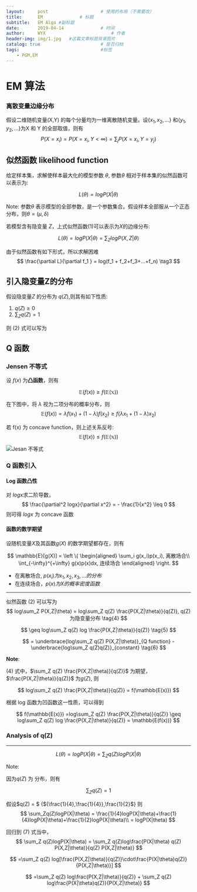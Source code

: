 ```yaml
---
layout:     post   				    # 使用的布局（不需要改）
title:      EM 				# 标题 
subtitle:   EM Algo #副标题
date:       2019-04-14 				# 时间
author:     WYX 						# 作者
header-img: img/1.jpg 	#这篇文章标题背景图片
catalog: true 						# 是否归档
tags:								#标签
    - PGM,EM
---
```




# EM 算法

### 离散变量边缘分布

假设二维随机变量(X,Y) 的每个分量均为一维离散随机变量。设{${x_1,x_2,...}$} 和{$y_1,y_2,...$}为X 和 Y 的全部取值，则有
$$
P(X=x_i) = P(X=x_i,Y< \infty) = \sum_{j}P(X=x_i,Y=y_j)
$$

## 似然函数 likelihood function

给定样本集，求解使样本最大化的模型参数 $\theta$, 参数$\theta$ 相对于样本集的似然函数可以表示为:


$$
L(\theta) = logP(X|\theta) \tag{1}
$$


Note: 参数$\theta$ 表示模型的全部参数，是一个参数集合。假设样本全部服从一个正态分布，则$\theta = ( \mu ,\delta)$

若模型含有隐变量 $Z$，上式似然函数(1)可以表示为$X$的边缘分布:


$$
L(\theta) = logP(X|\theta) = \sum_{Z} logP(X,Z|\theta) \tag{2}
$$


由于似然函数有如下形式，所以求解困难
$$
\frac{\partial L}{\partial f_1 } = log(f_1 + f_2+f_3+...+f_n) \tag3
$$


## 引入隐变量Z的分布

假设隐变量$Z$ 的分布为 $q(Z)$,则其有如下性质:

1. $q(Z) \geq 0$ 
2. $\sum_Z q(Z) = 1$ 

则 (2) 式可以写为 

## Q 函数

### Jensen 不等式

设 $f(x)$ 为**凸函数**，则有


$$
\mathbb{E}(f(x)) \geq f(\mathbb{E(x)})
$$


在下图中，将 $\lambda$ 视为二项分布的概率分布，则
$$
\mathbb{E}(f(x)) = \lambda f(x_1) +(1-\lambda)f(x_2) \geq f(\lambda x_1 + (1-\lambda)x_2)
$$




若 f(x) 为 concave function，则上述关系反号:
$$
\mathbb{E}(f(x)) \leq f(\mathbb{E(x)})
$$


![Jesan 不等式](https://pic.superbed.cn/item/5cb43ef53a213b041748aaab)

### Q 函数引入

#### Log 函数凸性

对 $log x​$ 求二阶导数，
$$
\frac{\partial^2 logx}{\partial x^2} = - \frac{1}{x^2} \leq 0
$$
则可得 $logx$ 为 concave 函数

#### 函数的数学期望

设随机变量$X$及其函数$g(X)$ 的数学期望都存在，则有


$$
\mathbb{E}[g(X)] = \left \{
\begin{aligned}
\sum_i g(x_i)p(x_i), 离散场合\\
\int_{-\infty}^{+\infty} g(x)p(x)dx,  连续场合
\end{aligned}
\right.
$$

* 在离散场合, $p(x_i) 为 x_1,x_2,x_3,... 的分布$
* 在连续场合，$p(x) 为X的概率密度函数​$

---

似然函数 (2) 可以写为
$$
log\sum_Z P(X,Z|\theta) = log\sum_Z q(Z) \frac{P(X,Z|\theta)}{q(Z)}, q(Z) 为隐变量分布 \tag{4}
$$

$$
\geq log\sum_Z q(Z) log \frac{P(X,Z|\theta)}{q(Z)} \tag{5}
$$

$$
= \underbrace{log\sum_Z q(Z) P(X,Z|\theta)}_{Q function} - \underbrace{log\sum_Z q(Z)q(Z)}_{constant} \tag{6}
$$

**Note**:

(4) 式中，$\sum_Z q(Z) \frac{P(X,Z|\theta)}{q(Z)}​$   为期望，$\frac{P(X,Z|\theta)}{q(Z)}​$ 为$g(Z)​$, 则 


$$
log\sum_Z q(Z) \frac{P(X,Z|\theta)}{q(Z)} = f(\mathbb{E(x)})
$$


根据 log 函数为凹函数这一性质，可以得到


$$
f(\mathbb{E(x)}) =log\sum_Z q(Z) \frac{P(X,Z|\theta)}{q(Z)} \geq log\sum_Z q(Z) log \frac{P(X,Z|\theta)}{q(Z)} = \mathbb{E(f(x))}
$$


### Analysis of q(Z)

---

$$
L(\theta) = logP(X|\theta) = \sum_Z q(Z)logP(X|\theta) \tag{7}
$$



Note:

因为$q(Z)$ 为 分布，则有


$$
\sum_Z q(Z) = 1
$$


假设$q(Z) = $ {${\frac{1}{4},\frac{1}{4}},\frac{1}{2}$} 则
$$
\sum_Zq(Z)logP(X|\theta) = \frac{1}{4}logP(X|\theta)+\frac{1}{4}logP(X|\theta)+\frac{1}{2}logP(X|\theta)\\
= logP(X|theta)
$$


回归到 (7) 式当中，
$$
\sum_Z q(Z)logP(X|\theta) =  \sum_Z q(Z)log\frac{P(X|\theta) q(Z) P(X,Z|\theta)}{q(Z) P(X,Z|\theta)}
$$

$$
=\sum_Z q(Z) log[\frac{P(X,Z|\theta)}{q(Z)}\cdot\frac{P(X|\theta)q(Z)}{P(X,Z|\theta)}]
$$

$$
=\sum_Z q(Z) log\frac{P(X,Z|\theta)}{q(Z)} + \sum_Z q(Z) log\frac{P(X|\theta)q(Z)}{P(X,Z|\theta)}
$$



